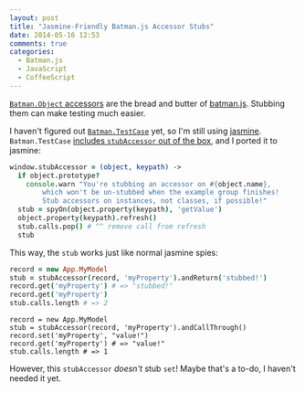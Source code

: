 ```yaml
---
layout: post
title: "Jasmine-Friendly Batman.js Accessor Stubs"
date: 2014-05-16 12:53
comments: true
categories:
  - Batman.js
  - JavaScript
  - CoffeeScript
---
```


[`Batman.Object` accessors](http://batmanjs.org/docs/api/batman.object_accessors.html) are the bread and butter of [batman.js](http://batmanjs.org). Stubbing them can make testing much easier.

<!-- more -->


I haven't figured out [`Batman.TestCase`](http://batmanjs.org/docs/testing.html) yet, so I'm still using [jasmine](http://jasmine.github.io/). `Batman.TestCase` [includes `stubAccessor` out of the box](https://github.com/batmanjs/batman/blob/master/src/extras/testing/test_case.coffee#L90), and I ported it to jasmine:

```coffeescript
window.stubAccessor = (object, keypath) ->
  if object.prototype?
    console.warn "You're stubbing an accessor on #{object.name},
        which won't be un-stubbed when the example group finishes!
        Stub accessors on instances, not classes, if possible!"
  stub = spyOn(object.property(keypath), 'getValue')
  object.property(keypath).refresh()
  stub.calls.pop() # ^^ remove call from refresh
  stub
```


This way, the `stub` works just like normal jasmine spies:

```coffeescript
record = new App.MyModel
stub = stubAccessor(record, 'myProperty').andReturn('stubbed!')
record.get('myProperty') # => "stubbed!"
record.get('myProperty')
stub.calls.length # => 2
```

```
record = new App.MyModel
stub = stubAccessor(record, 'myProperty').andCallThrough()
record.set('myProperty', "value!")
record.get('myProperty') # => "value!"
stub.calls.length # => 1
```

However, this `stubAccessor` _doesn't_ stub `set`! Maybe that's a to-do, I haven't needed it yet.